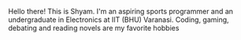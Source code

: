 Hello there! This is Shyam.
I'm an aspiring sports programmer and an undergraduate in Electronics at IIT (BHU) Varanasi.
Coding, gaming, debating and reading novels are my favorite hobbies

